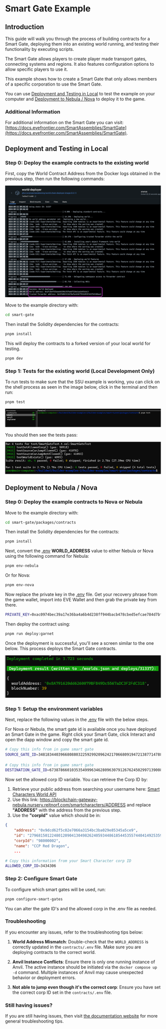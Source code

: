 # Smart Gate Example

## Introduction
This guide will walk you through the process of building contracts for a Smart Gate, deploying them into an existing world running, and testing their functionality by executing scripts.

The Smart Gate allows players to create player made transport gates, connecting systems and regions. It also features configuration options to allow specific players to use it. 

This example shows how to create a Smart Gate that only allows members of a specific corporation to use the Smart Gate.

You can use [Deployment and Testing in Local](#Local) to test the example on your computer and [Deployment to Nebula / Nova](#Nebula) to deploy it to the game.

### Additional Information

For additional information on the Smart Gate you can visit: [https://docs.evefrontier.com/SmartAssemblies/SmartGate](https://docs.evefrontier.com/SmartAssemblies/SmartGate).

## Deployment and Testing in Local<a id='Local'></a>
### Step 0: Deploy the example contracts to the existing world
First, copy the World Contract Address from the Docker logs obtained in the previous step, then run the following commands:

![alt text](../readme-imgs/docker-deployment.png)

Move to the example directory with:

```bash
cd smart-gate
```

Then install the Solidity dependencies for the contracts:
```bash
pnpm install
```

This will deploy the contracts to a forked version of your local world for testing.
```bash
pnpm dev
```

### Step 1: Tests for the existing world **(Local Development Only)**
To run tests to make sure that the SSU example is working, you can click on the shell process as seen in the image below, click in the terminal and then run:


```bash
pnpm test
```
![Processes Image](../readme-imgs/processes.png)

You should then see the tests pass:

![SSU Tests](../readme-imgs/tests-gate.png)


## Deployment to Nebula / Nova<a id='Nebula'></a>
### Step 0: Deploy the example contracts to Nova or Nebula
Move to the example directory with:

```bash
cd smart-gate/packages/contracts
```

Then install the Solidity dependencies for the contracts:
```bash
pnpm install
```

Next, convert the [.env](./packages/contracts/.env) **WORLD_ADDRESS** value to either Nebula or Nova using the following command for Nebula:

```bash
pnpm env-nebula
```

Or for Nova:
```bash
pnpm env-nova
```

Now replace the private key in the [.env](./packages/contracts/.env) file. Get your recovery phrase from the game wallet, import into EVE Wallet and then grab the private key from there.

```bash
PRIVATE_KEY=0xac0974bec39a17e36ba4a6b4d238ff944bacb478cbed5efcae784d7bf4f2ff80
```

Then deploy the contract using:

```bash
pnpm run deploy:garnet
```

Once the deployment is successful, you'll see a screen similar to the one below. This process deploys the Smart Gate contracts. 

![alt text](../readme-imgs/deploy.png)

### Step 1: Setup the environment variables 
Next, replace the following values in the [.env](./packages/contracts/.env) file with the below steps.

For Nova or Nebula, the smart gate id is available once you have deployed an Smart Gate in the game. Right click your Smart Gate, click Interact and open the dapp window and copy the smart gate id.

```bash
# Copy this info from in game smart gate
SOURCE_GATE_ID=34818344039668088032259299209624217066809194721387714788472158182502870248994

# Copy this info from in game smart gate
DESTINATION_GATE_ID=67387866010353549996346280963079126762450299713900890730943797543376801696007
```

Now set the allowed corp ID variable. You can retrieve the Corp ID by:
1. Retrieve your public address from searching your username here: [Smart Characters World API](https://blockchain-gateway-nebula.nursery.reitnorf.com/smartcharacters)
2. Use this link: https://blockchain-gateway-nebula.nursery.reitnorf.com/smartcharacters/ADDRESS and replace **"ADDRESS"** with the address from the previous step.
3. Use the **"corpId"** value which should be in:
```json
{
    "address": "0x9dcd62f5c02e7066a3154bc3ba029e85345a5ce9",
    "id": "27968150122480120904130498262405934486185445355744041492535994892832439518842",
    "corpId": "98000002",
    "name": "CCP Red Dragon",
    ...
```

```bash
# Copy this information from your Smart Character corp ID
ALLOWED_CORP_ID=3434306
```

### Step 2: Configure Smart Gate
To configure which smart gates will be used, run:

```bash
pnpm configure-smart-gates
```

You can alter the gate ID's and the allowed corp in the .env file as needed.

### Troubleshooting

If you encounter any issues, refer to the troubleshooting tips below:

1. **World Address Mismatch**: Double-check that the `WORLD_ADDRESS` is correctly updated in the `contracts/.env` file. Make sure you are deploying contracts to the correct world.
   
2. **Anvil Instance Conflicts**: Ensure there is only one running instance of Anvil. The active instance should be initiated via the `docker compose up -d` command. Multiple instances of Anvil may cause unexpected behavior or deployment errors.

3. **Not able to jump even though it's the correct corp**: Ensure you have set the correct corp ID set in the `contracts/.env` file.  

### Still having issues?
If you are still having issues, then visit [the documentation website](https://docs.evefrontier.com/Troubleshooting) for more general troubleshooting tips.